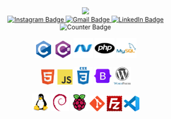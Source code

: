 <div id="header" align="center">
    <img src="https://media.giphy.com/media/r1IMdmkhUcpzy/giphy.gif" width="300" />
</div>

<div id="badges" align="center">
    <a href="https://www.instagram.com/al3modo">
        <img src="https://img.shields.io/badge/Instagram-purple?style=for-the-badge&logo=instagram&logoColor=white"
            alt="Instagram Badge" />
    </a>
    <a href="mailto:alessiomodo2004@gmail.com">
        <img src="https://img.shields.io/badge/Gmail-red?style=for-the-badge&logo=gmail&logoColor=white"
            alt="Gmail Badge" />
    </a>
    <a href="https://www.linkedin.com/in/alessiomodonesi">
        <img src="https://img.shields.io/badge/LinkedIn-blue?style=for-the-badge&logo=linkedin&logoColor=white"
            alt="LinkedIn Badge" />
    </a>
</div>

<div id="counter" align="center">
    <a>
      <img src="https://komarev.com/ghpvc/?username=alessiomodonesi&style=for-the-badge&color=brightgreen"
           alt="Counter Badge"/>
    </a>
</div>

<br />

<div id="language" align="center">
    <img src="https://github.com/devicons/devicon/blob/master/icons/c/c-original.svg" title="C" alt="C" width="40"
        height="40" />
    <img src="https://github.com/devicons/devicon/blob/master/icons/csharp/csharp-original.svg" title="C#" alt="C#"
        width="40" height="40" />
    <img src="https://github.com/devicons/devicon/blob/master/icons/dot-net/dot-net-original.svg" title="DotNet" alt="DotNet"
        width="45" height="45" />
    <img src="https://github.com/devicons/devicon/blob/master/icons/php/php-plain.svg" title="php" alt="php"
        width="45" height="45" />
    <img src="https://github.com/devicons/devicon/blob/master/icons/mysql/mysql-original-wordmark.svg" title="MySQL" alt="MySQL"
         width="45" height="45" />
  <br />
  <br />
    <img src="https://github.com/devicons/devicon/blob/master/icons/html5/html5-original.svg" title="HTML5" alt="HTML"
        width="35" height="35" />
    <img src="https://github.com/devicons/devicon/blob/master/icons/javascript/javascript-original.svg" title="JavaScript" alt="JavaScript"
         width="35" height="35" />
    <img src="https://github.com/devicons/devicon/blob/master/icons/css3/css3-plain-wordmark.svg" title="CSS3" alt="CSS"
        width="40" height="40" />
    <img src="https://github.com/devicons/devicon/blob/master/icons/bootstrap/bootstrap-original.svg" title="BootStrap" alt="BootStrap"
         width="40" height="40" />
    <img src="https://github.com/devicons/devicon/blob/master/icons/wordpress/wordpress-original.svg" title="wordpress" alt="wordpress"
         width="40" height="40" />
  <br />
  <br />
    <img src="https://github.com/devicons/devicon/blob/master/icons/linux/linux-original.svg" title="Linux" alt="Linux"
        width="40" height="40" />
    <img src="https://github.com/devicons/devicon/blob/master/icons/debian/debian-original.svg" title="Debian" alt="Debian"
         width="40" height="40" />
    <img src="https://github.com/devicons/devicon/blob/master/icons/raspberrypi/raspberrypi-original.svg" title="RaspberryPi" alt="RaspberryPi" 
         width="40" height="40" />
    <img src="https://github.com/devicons/devicon/blob/master/icons/git/git-plain.svg" title="Git" alt="Git"
        width="35" height="35"/>
    <img src="https://github.com/devicons/devicon/blob/master/icons/filezilla/filezilla-plain.svg" title="filezilla" alt="filezilla"
         width="35" height="35" />
    <img src="https://github.com/devicons/devicon/blob/master/icons/vscode/vscode-original.svg" title="VsCode" alt="VsCode" 
         width="35" height="35" />
</div>
